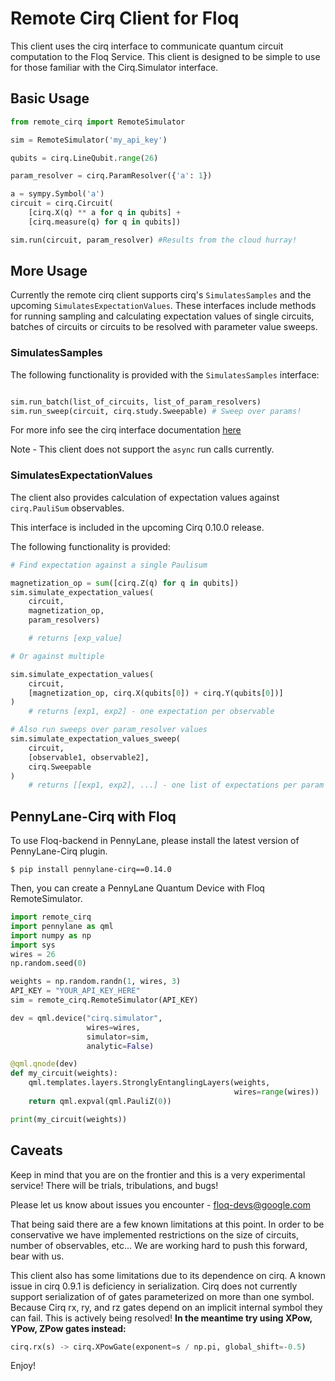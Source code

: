 # Remote Cirq Client for Floq

This client uses the cirq interface to communicate quantum circuit computation
to the Floq Service. This client is designed to be simple to use for those familiar
with the Cirq.Simulator interface.

## Basic Usage
```python
from remote_cirq import RemoteSimulator

sim = RemoteSimulator('my_api_key')

qubits = cirq.LineQubit.range(26)

param_resolver = cirq.ParamResolver({'a': 1})

a = sympy.Symbol('a')
circuit = cirq.Circuit(
	[cirq.X(q) ** a for q in qubits] +
	[cirq.measure(q) for q in qubits])

sim.run(circuit, param_resolver) #Results from the cloud hurray!
```

## More Usage
Currently the remote cirq client supports cirq's `SimulatesSamples` and the
upcoming `SimulatesExpectationValues`. These interfaces include methods for 
running sampling and calculating expectation values of single circuits, batches
of circuits or circuits to be resolved with parameter value sweeps.

### SimulatesSamples
The following functionality is provided with the `SimulatesSamples` interface:
```python

sim.run_batch(list_of_circuits, list_of_param_resolvers)
sim.run_sweep(circuit, cirq.study.Sweepable) # Sweep over params!
```

For more info see the cirq interface documentation 
[here](https://quantumai.google/reference/python/cirq/sim/SimulatesSamples)


Note - This client does not support the `async` run calls currently.


### SimulatesExpectationValues
The client also provides calculation of expectation values against 
`cirq.PauliSum` observables.

This interface is included in the upcoming Cirq 0.10.0 release.

The following functionality is provided:
```python
# Find expectation against a single Paulisum

magnetization_op = sum([cirq.Z(q) for q in qubits])
sim.simulate_expectation_values(
	circuit, 
	magnetization_op, 
	param_resolvers)

	# returns [exp_value]

# Or against multiple

sim.simulate_expectation_values(
	circuit, 
	[magnetization_op, cirq.X(qubits[0]) + cirq.Y(qubits[0])]
)
	# returns [exp1, exp2] - one expectation per observable

# Also run sweeps over param_resolver values
sim.simulate_expectation_values_sweep(
	circuit,
	[observable1, observable2],
	cirq.Sweepable
)
	# returns [[exp1, exp2], ...] - one list of expectations per param set
```

## PennyLane-Cirq with Floq

To use Floq-backend in PennyLane, please install the latest version of
PennyLane-Cirq plugin.

```
$ pip install pennylane-cirq==0.14.0
```

Then, you can create a PennyLane Quantum Device with Floq RemoteSimulator.

```python
import remote_cirq
import pennylane as qml
import numpy as np
import sys
wires = 26
np.random.seed(0)

weights = np.random.randn(1, wires, 3)
API_KEY = "YOUR_API_KEY_HERE"
sim = remote_cirq.RemoteSimulator(API_KEY)

dev = qml.device("cirq.simulator",
                 wires=wires,
                 simulator=sim,
                 analytic=False)

@qml.qnode(dev)
def my_circuit(weights):
	qml.templates.layers.StronglyEntanglingLayers(weights,
	                                              wires=range(wires))
	return qml.expval(qml.PauliZ(0))

print(my_circuit(weights))
```

## Caveats
Keep in mind that you are on the frontier and this is a very experimental 
service! There will be trials, tribulations, and bugs! 

Please let us know about issues you encounter - floq-devs@google.com

That being said there are a few known limitations at this point. In order to be
conservative we have implemented restrictions on the size of circuits, number
of observables, etc... We are working hard to push this forward, bear with us.

This client also has some limitations due to its dependence on cirq. A known 
issue in cirq 0.9.1 is deficiency in serialization. Cirq does not currently 
support serialization of of gates parameterized on more than one symbol.
Because Cirq rx, ry, and rz gates depend on an implicit internal symbol they
can fail. This is actively being resolved! **In the meantime try using XPow,
YPow, ZPow gates instead:**

```python
cirq.rx(s) -> cirq.XPowGate(exponent=s / np.pi, global_shift=-0.5)
```

Enjoy!
